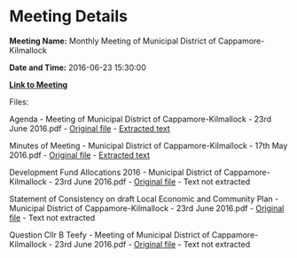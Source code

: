 # Meeting Details

**Meeting Name:** Monthly Meeting of Municipal District of Cappamore-Kilmallock

**Date and Time:** 2016-06-23 15:30:00

**[Link to Meeting](https://www.limerick.ie/council/whats-on/monthly-meeting-municipal-district-cappamore-kilmallock-28)**

Files: 

Agenda - Meeting of Municipal District of Cappamore-Kilmallock - 23rd June 2016.pdf - [Original file](https://www.limerick.ie/sites/default/files/media/documents/2017-06/Agenda%20-%20Meeting%20of%20Municipal%20District%20of%20Cappamore-Kilmallock%20-%2023rd%20June%202016.pdf) - [Extracted text](./Agenda%20-%20Meeting%20of%20Municipal%20District%20of%20Cappamore-Kilmallock%20-%2023rd%20June%202016.md)

Minutes of Meeting - Municipal District of Cappamore-Kilmallock - 17th May 2016.pdf - [Original file](https://www.limerick.ie/sites/default/files/media/documents/2017-06/Minutes%20of%20Meeting%20-%20Municipal%20District%20of%20Cappamore-Kilmallock%20-%2017th%20May%202016.pdf) - [Extracted text](./Minutes%20of%20Meeting%20-%20Municipal%20District%20of%20Cappamore-Kilmallock%20-%2017th%20May%202016.md)

Development Fund Allocations 2016 - Municipal District of Cappamore-Kilmallock - 23rd June 2016.pdf - [Original file](https://www.limerick.ie/sites/default/files/media/documents/2017-06/Development%20Fund%20Allocations%202016%20-%20Municipal%20District%20of%20Cappamore-Kilmallock%20-%2023rd%20June%202016.pdf) - Text not extracted

Statement of Consistency on draft Local Economic and Community Plan - Municipal District of Cappamore-Kilmallock - 23rd June 2016.pdf - [Original file](https://www.limerick.ie/sites/default/files/media/documents/2017-06/Statement%20of%20Consistency%20on%20draft%20Local%20Economic%20and%20Community%20Plan.pdf) - Text not extracted

Question Cllr B Teefy - Meeting of Municipal District of Cappamore-Kilmallock - 23rd June 2016.pdf - [Original file](https://www.limerick.ie/sites/default/files/media/documents/2017-06/Question%20Cllr%20B%20Teefy.pdf) - Text not extracted

